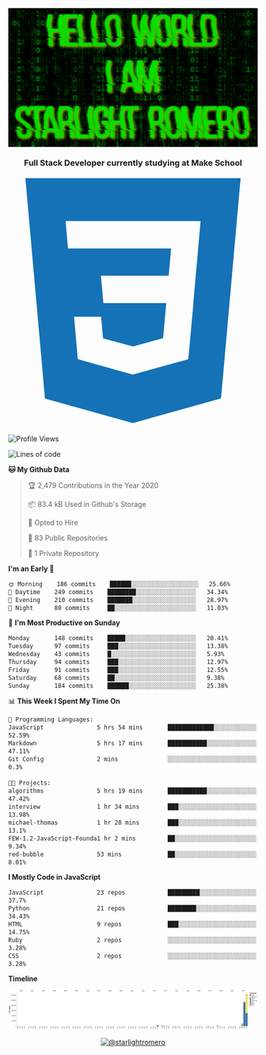 <img align="center" src="github-banner@2x.jpg" alt="Hello World, I Am Starlight Romero" width="1080" />
<h3 align="center">Full Stack Developer currently studying at Make School</h3>

<p align="left">
  <svg viewBox="0 0 128 128">
  <path fill="#1572B6" d="M8.76 1l10.055 112.883 45.118 12.58 45.244-12.626 10.063-112.837h-110.48zm89.591 25.862l-3.347 37.605.01.203-.014.467v-.004l-2.378 26.294-.262 2.336-28.36 7.844v.001l-.022.019-28.311-7.888-1.917-21.739h13.883l.985 11.054 15.386 4.17-.004.008v-.002l15.443-4.229 1.632-18.001h-32.282999999999994l-.277-3.043-.631-7.129-.331-3.828h34.748999999999995l1.264-14h-52.926l-.277-3.041-.63-7.131-.332-3.828h69.281l-.331 3.862z"></path>
  </svg>
</p>

<!--START_SECTION:waka-->
![Profile Views](http://img.shields.io/badge/Profile%20Views-24-blue)

![Lines of code](https://img.shields.io/badge/From%20Hello%20World%20I%27ve%20Written-4.7%20million%20lines%20of%20code-blue)

**🐱 My Github Data** 

> 🏆 2,479 Contributions in the Year 2020
 > 
> 📦 83.4 kB Used in Github's Storage 
 > 
> 💼 Opted to Hire
 > 
> 📜 83 Public Repositories 
 > 
> 🔑 1 Private Repository 
 > 
**I'm an Early 🐤** 

```text
🌞 Morning    186 commits    ██████░░░░░░░░░░░░░░░░░░░   25.66% 
🌆 Daytime    249 commits    ████████░░░░░░░░░░░░░░░░░   34.34% 
🌃 Evening    210 commits    ███████░░░░░░░░░░░░░░░░░░   28.97% 
🌙 Night      80 commits     ██░░░░░░░░░░░░░░░░░░░░░░░   11.03%

```
📅 **I'm Most Productive on Sunday** 

```text
Monday       148 commits    █████░░░░░░░░░░░░░░░░░░░░   20.41% 
Tuesday      97 commits     ███░░░░░░░░░░░░░░░░░░░░░░   13.38% 
Wednesday    43 commits     █░░░░░░░░░░░░░░░░░░░░░░░░   5.93% 
Thursday     94 commits     ███░░░░░░░░░░░░░░░░░░░░░░   12.97% 
Friday       91 commits     ███░░░░░░░░░░░░░░░░░░░░░░   12.55% 
Saturday     68 commits     ██░░░░░░░░░░░░░░░░░░░░░░░   9.38% 
Sunday       184 commits    ██████░░░░░░░░░░░░░░░░░░░   25.38%

```


📊 **This Week I Spent My Time On** 

```text
💬 Programming Languages: 
JavaScript               5 hrs 54 mins       █████████████░░░░░░░░░░░░   52.59% 
Markdown                 5 hrs 17 mins       ███████████░░░░░░░░░░░░░░   47.11% 
Git Config               2 mins              ░░░░░░░░░░░░░░░░░░░░░░░░░   0.3%

🐱‍💻 Projects: 
algorithms               5 hrs 19 mins       ███████████░░░░░░░░░░░░░░   47.42% 
interview                1 hr 34 mins        ███░░░░░░░░░░░░░░░░░░░░░░   13.98% 
michael-thomas           1 hr 28 mins        ███░░░░░░░░░░░░░░░░░░░░░░   13.1% 
FEW-1.2-JavaScript-Founda1 hr 2 mins         ██░░░░░░░░░░░░░░░░░░░░░░░   9.34% 
red-bubble               53 mins             ██░░░░░░░░░░░░░░░░░░░░░░░   8.01%

```

**I Mostly Code in JavaScript** 

```text
JavaScript               23 repos            █████████░░░░░░░░░░░░░░░░   37.7% 
Python                   21 repos            ████████░░░░░░░░░░░░░░░░░   34.43% 
HTML                     9 repos             ███░░░░░░░░░░░░░░░░░░░░░░   14.75% 
Ruby                     2 repos             ░░░░░░░░░░░░░░░░░░░░░░░░░   3.28% 
CSS                      2 repos             ░░░░░░░░░░░░░░░░░░░░░░░░░   3.28%

```


**Timeline**

![Chart not found](https://raw.githubusercontent.com/starlightromero/starlightromero/master/charts/bar_graph.png) 


<!--END_SECTION:waka-->

<p align="center">
<a href="https://medium.com/@starlightromero" target="blank"><img align="center" src="https://cdn.jsdelivr.net/npm/simple-icons@3.0.1/icons/medium.svg" alt="@starlightromero" height="30" width="30" /></a>
</p>
